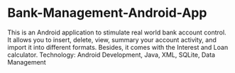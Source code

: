 # Bank-Management-Android-App
This is an Android application to stimulate real world bank account control. It allows you to insert, delete, view, summary your account activity, and import it into different formats. Besides, it comes with the Interest and Loan calculator. 
Technology:  Android Development, Java, XML, SQLite, Data Management 
